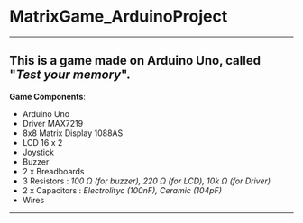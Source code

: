 # MatrixGame_ArduinoProject
---
This is a game made on Arduino Uno, called "*Test your memory*".
---
**Game Components**:
- Arduino Uno
- Driver MAX7219
- 8x8 Matrix Display 1088AS 
- LCD 16 x 2
- Joystick
- Buzzer
- 2 x Breadboards
- 3 Resistors : *100 Ω (for buzzer), 220 Ω (for LCD), 10k Ω (for Driver)*
- 2 x Capacitors : *Electrolityc (100nF), Ceramic (104pF)*
- Wires
---
